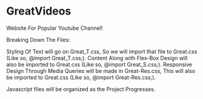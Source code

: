 # GreatVideos
Website For Popular Youtube Channel!

Breaking Down The Files: 

Styling Of Text will go on Great_T.css, So we will import that file to Great.css (Like so, @import Great_T.css;). Content Along with Flex-Box Design will also be imported to Great.css (Like so, @import Great_S.css;). Responsive Design Through Media Queries will be made in Great-Res.css, This will also be imported to Great.css (Like so, @import Great-Res.css;). 

Javascript files will be organized as the Project Progresses.

